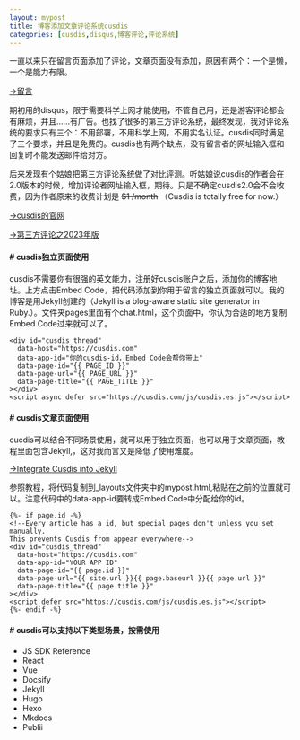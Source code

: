```yaml
---
layout: mypost
title: 博客添加文章评论系统cusdis
categories: [cusdis,disqus,博客评论,评论系统]
---
```


一直以来只在留言页面添加了评论，文章页面没有添加，原因有两个：一个是懒，一个是能力有限。

[→留言](https://www.zahui.top/pages/chat.html)

期初用的disqus，限于需要科学上网才能使用，不管自己用，还是游客评论都会有麻烦，并且……有广告。也找了很多的第三方评论系统，最终发现，我对评论系统的要求只有三个：不用部署，不用科学上网，不用实名认证。cusdis同时满足了三个要求，并且是免费的。cusdis也有两个缺点，没有留言者的网址输入框和回复时不能发送邮件给对方。

后来发现有个姑娘把第三方评论系统做了对比评测。听姑娘说cusdis的作者会在2.0版本的时候，增加评论者网址输入框，期待。只是不确定cusdis2.0会不会收费，因为作者原来的收费计划是 ~~$1 /month~~ （Cusdis is totally free for now.）

[→cusdis的官网](https://cusdis.com/)

[→第三方评论之2023年版](https://blog.shuiba.co/third-party-comments-2023#toc_13)

#### # cusdis独立页面使用
cusdis不需要你有很强的英文能力，注册好cusdis账户之后，添加你的博客地址。上方点击Embed Code，把代码添加到你用于留言的独立页面就可以。我的博客是用Jekyll创建的（Jekyll is a blog-aware static site generator in Ruby.）。文件夹pages里面有个chat.html，这个页面中，你认为合适的地方复制Embed Code过来就可以了。


```
<div id="cusdis_thread"
  data-host="https://cusdis.com"
  data-app-id="你的cusdis-id，Embed Code会帮你带上"
  data-page-id="{{ PAGE_ID }}"
  data-page-url="{{ PAGE_URL }}"
  data-page-title="{{ PAGE_TITLE }}"
></div>
<script async defer src="https://cusdis.com/js/cusdis.es.js"></script>
```

#### # cusdis文章页面使用
cucdis可以结合不同场景使用，就可以用于独立页面，也可以用于文章页面，教程里面包含Jekyll,，这对我而言又是降低了使用难度。

[→Integrate Cusdis into Jekyll](https://cusdis.com/doc#/integration/jekyll)

参照教程，将代码复制到_layouts文件夹中的mypost.html,粘贴在</body>之前的位置就可以。注意代码中的data-app-id要转成Embed Code中分配给你的id。


```
{%- if page.id -%}
<!--Every article has a id, but special pages don't unless you set manually.
This prevents Cusdis from appear everywhere-->
<div id="cusdis_thread"
  data-host="https://cusdis.com"
  data-app-id="YOUR APP ID"
  data-page-id="{{ page.id }}"
  data-page-url="{{ site.url }}{{ page.baseurl }}{{ page.url }}"
  data-page-title="{{ page.title }}"
></div>
<script defer src="https://cusdis.com/js/cusdis.es.js"></script>
{%- endif -%}
```


#### # cusdis可以支持以下类型场景，按需使用
- JS SDK Reference
- React
- Vue
- Docsify
- Jekyll
- Hugo
- Hexo
- Mkdocs
- Publii